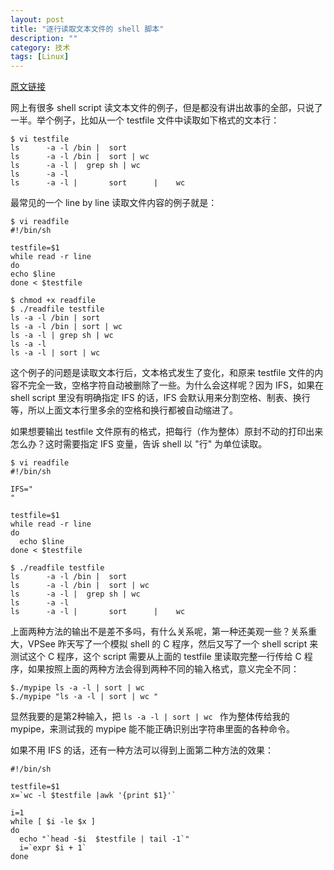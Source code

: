 ```yaml
---
layout: post
title: "逐行读取文本文件的 shell 脚本"
description: ""
category: 技术
tags: [Linux]
---
```



[原文链接](http://www.vpsee.com/2009/09/shell-script-read-a-file-line-by-line/)

网上有很多 shell script 读文本文件的例子，但是都没有讲出故事的全部，只说了一半。举个例子，比如从一个 testfile 文件中读取如下格式的文本行：

	$ vi testfile
	ls      -a -l /bin |  sort
	ls      -a -l /bin |  sort | wc
	ls      -a -l |  grep sh | wc
	ls      -a -l
	ls      -a -l |       sort      |    wc

最常见的一个 line by line 读取文件内容的例子就是：

	$ vi readfile
	#!/bin/sh

	testfile=$1
	while read -r line
	do
	echo $line
	done < $testfile

	$ chmod +x readfile
	$ ./readfile testfile
	ls -a -l /bin | sort
	ls -a -l /bin | sort | wc
	ls -a -l | grep sh | wc
	ls -a -l
	ls -a -l | sort | wc

这个例子的问题是读取文本行后，文本格式发生了变化，和原来 testfile 文件的内容不完全一致，空格字符自动被删除了一些。为什么会这样呢？因为 IFS，如果在 shell script 里没有明确指定 IFS 的话，IFS 会默认用来分割空格、制表、换行等，所以上面文本行里多余的空格和换行都被自动缩进了。

如果想要输出 testfile 文件原有的格式，把每行（作为整体）原封不动的打印出来怎么办？这时需要指定 IFS 变量，告诉 shell 以 "行" 为单位读取。  

	$ vi readfile
	#!/bin/sh

	IFS="
	"

	testfile=$1
	while read -r line
	do
	  echo $line
	done < $testfile

	$ ./readfile testfile
	ls      -a -l /bin |  sort
	ls      -a -l /bin |  sort | wc
	ls      -a -l |  grep sh | wc
	ls      -a -l
	ls      -a -l |       sort      |    wc

上面两种方法的输出不是差不多吗，有什么关系呢，第一种还美观一些？关系重大，VPSee 昨天写了一个模拟 shell 的 C 程序，然后又写了一个 shell script 来测试这个 C 程序，这个 script 需要从上面的 testfile 里读取完整一行传给 C 程序，如果按照上面的两种方法会得到两种不同的输入格式，意义完全不同：

	$./mypipe ls -a -l | sort | wc
	$./mypipe "ls -a -l | sort | wc "

显然我要的是第2种输入，把 ```ls -a -l | sort | wc ``` 作为整体传给我的 mypipe，来测试我的 mypipe 能不能正确识别出字符串里面的各种命令。

如果不用 IFS 的话，还有一种方法可以得到上面第二种方法的效果：

	#!/bin/sh

	testfile=$1
	x=`wc -l $testfile |awk '{print $1}'`

	i=1
	while [ $i -le $x ]
	do
	  echo "`head -$i  $testfile | tail -1`"
	  i=`expr $i + 1`
	done
